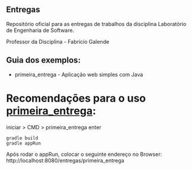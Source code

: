 ## Entregas

Repositório oficial para as entregas de trabalhos da disciplina Laboratório de Engenharia de Software.


Professor da Disciplina - Fabrício Galende


## Guia dos exemplos:
* primeira_entrega - Aplicação web simples com Java



# Recomendações para o uso [primeira_entrega](https://github.com/arcursino/Entrega-LabSoft/tree/master/primeira_entrega):

iniciar > CMD > primeira_entrega enter

```
gradle build
gradle appRun

```

Após rodar o appRun, colocar o seguinte endereço no Browser:
http://localhost:8080/entregas/primeira_entrega


